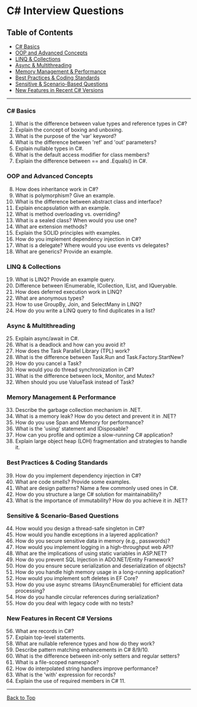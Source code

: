 # C# Interview Questions

## Table of Contents
- [C# Basics](#c-basics)
- [OOP and Advanced Concepts](#oop-and-advanced-concepts)
- [LINQ & Collections](#linq--collections)
- [Async & Multithreading](#async--multithreading)
- [Memory Management & Performance](#memory-management--performance)
- [Best Practices & Coding Standards](#best-practices--coding-standards)
- [Sensitive & Scenario-Based Questions](#sensitive--scenario-based-questions)
- [New Features in Recent C# Versions](#new-features-in-recent-c-versions)

---

### C# Basics
1. What is the difference between value types and reference types in C#?
2. Explain the concept of boxing and unboxing.
3. What is the purpose of the 'var' keyword?
4. What is the difference between 'ref' and 'out' parameters?
5. Explain nullable types in C#.
6. What is the default access modifier for class members?
7. Explain the difference between == and .Equals() in C#.

### OOP and Advanced Concepts
8. How does inheritance work in C#?
9. What is polymorphism? Give an example.
10. What is the difference between abstract class and interface?
11. Explain encapsulation with an example.
12. What is method overloading vs. overriding?
13. What is a sealed class? When would you use one?
14. What are extension methods?
15. Explain the SOLID principles with examples.
16. How do you implement dependency injection in C#?
17. What is a delegate? Where would you use events vs delegates?
18. What are generics? Provide an example.

### LINQ & Collections
19. What is LINQ? Provide an example query.
20. Difference between IEnumerable, ICollection, IList, and IQueryable.
21. How does deferred execution work in LINQ?
22. What are anonymous types?
23. How to use GroupBy, Join, and SelectMany in LINQ?
24. How do you write a LINQ query to find duplicates in a list?

### Async & Multithreading
25. Explain async/await in C#.
26. What is a deadlock and how can you avoid it?
27. How does the Task Parallel Library (TPL) work?
28. What is the difference between Task.Run and Task.Factory.StartNew?
29. How do you cancel a Task?
30. How would you do thread synchronization in C#?
31. What is the difference between lock, Monitor, and Mutex?
32. When should you use ValueTask instead of Task?

### Memory Management & Performance
33. Describe the garbage collection mechanism in .NET.
34. What is a memory leak? How do you detect and prevent it in .NET?
35. How do you use Span<T> and Memory<T> for performance?
36. What is the 'using' statement and IDisposable?
37. How can you profile and optimize a slow-running C# application?
38. Explain large object heap (LOH) fragmentation and strategies to handle it.

### Best Practices & Coding Standards
39. How do you implement dependency injection in C#?
40. What are code smells? Provide some examples.
41. What are design patterns? Name a few commonly used ones in C#.
42. How do you structure a large C# solution for maintainability?
43. What is the importance of immutability? How do you achieve it in .NET?

### Sensitive & Scenario-Based Questions
44. How would you design a thread-safe singleton in C#?
45. How would you handle exceptions in a layered application?
46. How do you secure sensitive data in memory (e.g., passwords)?
47. How would you implement logging in a high-throughput web API?
48. What are the implications of using static variables in ASP.NET?
49. How do you prevent SQL Injection in ADO.NET/Entity Framework?
50. How do you ensure secure serialization and deserialization of objects?
51. How do you handle high memory usage in a long-running application?
52. How would you implement soft deletes in EF Core?
53. How do you use async streams (IAsyncEnumerable) for efficient data processing?
54. How do you handle circular references during serialization?
55. How do you deal with legacy code with no tests?

### New Features in Recent C# Versions
56. What are records in C#?
57. Explain top-level statements.
58. What are nullable reference types and how do they work?
59. Describe pattern matching enhancements in C# 8/9/10.
60. What is the difference between init-only setters and regular setters?
61. What is a file-scoped namespace?
62. How do interpolated string handlers improve performance?
63. What is the 'with' expression for records?
64. Explain the use of required members in C# 11.

---

[Back to Top](#table-of-contents)